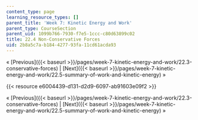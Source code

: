 ```yaml
---
content_type: page
learning_resource_types: []
parent_title: 'Week 7: Kinetic Energy and Work'
parent_type: CourseSection
parent_uid: 1099b766-7930-f7e5-1ccc-c80d63899c02
title: 22.4 Non-Conservative Forces
uid: 2b8a5c7a-b184-4277-93fa-11cd61acda93
---
```


« [Previous]({{< baseurl >}}/pages/week-7-kinetic-energy-and-work/22.3-conservative-forces) | [Next]({{< baseurl >}}/pages/week-7-kinetic-energy-and-work/22.5-summary-of-work-and-kinetic-energy) »

{{< resource e6004439-d131-d2d9-6097-ab91603e09f2 >}}

« [Previous]({{< baseurl >}}/pages/week-7-kinetic-energy-and-work/22.3-conservative-forces) | [Next]({{< baseurl >}}/pages/week-7-kinetic-energy-and-work/22.5-summary-of-work-and-kinetic-energy) »